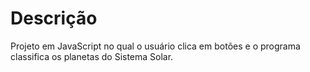 # Descrição

Projeto em JavaScript no qual o usuário clica em botões e o programa classifica os planetas do Sistema Solar.

